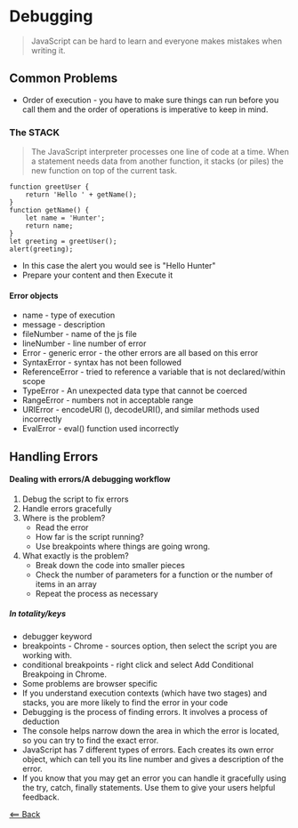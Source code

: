 # Debugging
<!-- All info from Duckett JS book-->

> JavaScript can be hard to learn and everyone makes mistakes when writing it.

## Common Problems
- Order of execution - you have to make sure things can run before you call them and the order of operations is imperative to keep in mind.

### The STACK
> The JavaScript interpreter processes one line of code at a time. When a statement needs data from another function, it stacks (or piles) the new function on top of the current task.

```
function greetUser {
    return 'Hello ' + getName();
}
function getName() {
    let name = 'Hunter';
    return name;
}
let greeting = greetUser();
alert(greeting);
```

- In this case the alert you would see is "Hello Hunter"
- Prepare your content and then Execute it

#### Error objects
- name - type of execution
- message - description
- fileNumber - name of the js file
- lineNumber - line number of error
- Error - generic error - the other errors are all based on this error
- SyntaxError - syntax has not been followed
- ReferenceError - tried to reference a variable that is not declared/within scope
- TypeError - An unexpected data type that cannot be coerced
- RangeError - numbers not in acceptable range
- URIError - encodeURI (), decodeURI(), and similar methods used incorrectly
- EvalError - eval() function used incorrectly

## Handling Errors

#### Dealing with errors/A debugging workflow
1. Debug the script to fix errors
2. Handle errors gracefully
3. Where is the problem?
   - Read the error
   - How far is the script running?
   - Use breakpoints where things are going wrong.
4. What exactly is the problem?
   - Break down the code into smaller pieces
   - Check the number of parameters for a function or the number of items in an array
   - Repeat the process as necessary

##### In totality/keys
- debugger keyword
- breakpoints - Chrome - sources option, then select the script you are working with.
- conditional breakpoints - right click and select Add Conditional Breakpoing in Chrome.
- Some problems are browser specific
- If you understand execution contexts (which have two stages) and stacks, you are more likely to find the error in your code
- Debugging is the process of finding errors. It involves a process of deduction
- The console helps narrow down the area in which the error is located, so you can try to find the exact error.
- JavaScript has 7 different types of errors. Each creates its own error object, which can tell you its line number and gives a description of the error.
- If you know that you may get an error you can handle it gracefully using the try, catch, finally statements. Use them to give your users helpful feedback.


[<== Back](README.md)